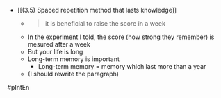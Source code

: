 
- [[(3.5) Spaced repetition method that lasts knowledge]]
    - > it is beneficial to raise the score in a week
    - In the experiment I told, the score (how strong they remember) is mesured after a week
    - But your life is long
    - Long-term memory is important
        - Long-term memory = memory which last more than a year
    - (I should rewrite the paragraph)

#pIntEn
